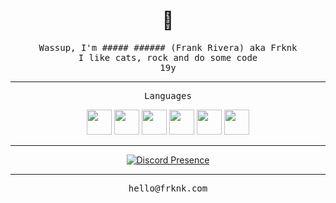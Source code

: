 <h1 align="center">👋</h1>
<p align="center">
<samp>
Wassup, I'm ##### ###### (Frank Rivera) aka Frknk<br>
I like cats, rock and do some code<br>
19y<br>
</samp>
<hr>
<p align="center"><samp> Languages
<p align="center">
<img src="https://cdn.jsdelivr.net/gh/devicons/devicon/icons/postgresql/postgresql-plain.svg" width="40" />
<img src="https://cdn.jsdelivr.net/gh/devicons/devicon/icons/python/python-original.svg" width="40" />
<img src="https://cdn.jsdelivr.net/gh/devicons/devicon/icons/csharp/csharp-original.svg" width="40" />
<img src="https://cdn.jsdelivr.net/gh/devicons/devicon/icons/cplusplus/cplusplus-original.svg" width="40" />
<img src="https://cdn.jsdelivr.net/gh/devicons/devicon/icons/bash/bash-original.svg" width="40" />
<img src="https://cdn.jsdelivr.net/gh/devicons/devicon/icons/git/git-original.svg" width="40" />
<hr>
<p align="center">
<a href="https://discord.com/users/947960069990019092" target="_blank" rel="nofollow">
<img src="https://lanyard-profile-readme.vercel.app/api/947960069990019092?&idleMessage=zzz" alt="Discord Presence" align="center">
</a>
<hr>
<p align="center"><samp>hello@frknk.com</samp>
</p>
